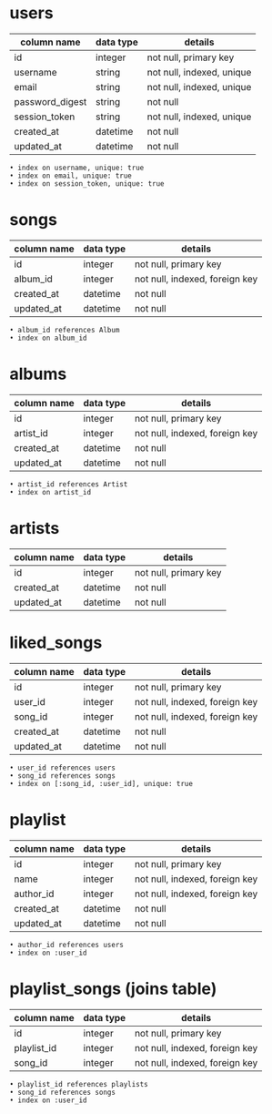 # users
| column name     | data type | details                   |
| --------------- | --------- | ------------------------- |
| id              | integer   | not null, primary key     |
| username        | string    | not null, indexed, unique |
| email           | string    | not null, indexed, unique |
| password_digest | string    | not null                  |
| session_token   | string    | not null, indexed, unique |
| created_at      | datetime  | not null                  |
| updated_at      | datetime  | not null                  |
	
	• index on username, unique: true
	• index on email, unique: true
	• index on session_token, unique: true

# songs
| column name | data type | details                        |
| ----------- | --------- | ------------------------------ |
| id          | integer   | not null, primary key          |
| album_id    | integer   | not null, indexed, foreign key |
| created_at  | datetime  | not null                       |
| updated_at  | datetime  | not null                       |
	• album_id references Album
	• index on album_id

# albums
| column name | data type | details                        |
| ----------- | --------- | ------------------------------ |
| id          | integer   | not null, primary key          |
| artist_id   | integer   | not null, indexed, foreign key |
| created_at  | datetime  | not null                       |
| updated_at  | datetime  | not null                       |
	• artist_id references Artist
	• index on artist_id

# artists
| column name | data type | details               |
| ----------- | --------- | --------------------- |
| id          | integer   | not null, primary key |
| created_at  | datetime  | not null              |
| updated_at  | datetime  | not null              |

# liked_songs
| column name | data type | details                        |
| ----------- | --------- | ------------------------------ |
| id          | integer   | not null, primary key          |
| user_id     | integer   | not null, indexed, foreign key |
| song_id     | integer   | not null, indexed, foreign key |
| created_at  | datetime  | not null                       |
| updated_at  | datetime  | not null                       |
	• user_id references users
	• song_id references songs
	• index on [:song_id, :user_id], unique: true

# playlist
| column name | data type | details                        |
| ----------- | --------- | ------------------------------ |
| id          | integer   | not null, primary key          |
| name     | integer   | not null, indexed, foreign key |
| author_id     | integer   | not null, indexed, foreign key |
| created_at  | datetime  | not null                       |
| updated_at  | datetime  | not null  

	• author_id references users
	• index on :user_id

# playlist_songs (joins table)
| column name | data type | details                        |
| ----------- | --------- | ------------------------------ |
| id          | integer   | not null, primary key          |
| playlist_id     | integer   | not null, indexed, foreign key |
| song_id     | integer   | not null, indexed, foreign key |

	• playlist_id references playlists
	• song_id references songs
	• index on :user_id